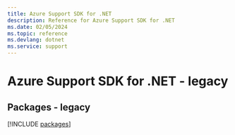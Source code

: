 ```yaml
---
title: Azure Support SDK for .NET
description: Reference for Azure Support SDK for .NET
ms.date: 02/05/2024
ms.topic: reference
ms.devlang: dotnet
ms.service: support
---
```

# Azure Support SDK for .NET - legacy
## Packages - legacy
[!INCLUDE [packages](support-index.md)]